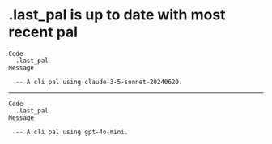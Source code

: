 # .last_pal is up to date with most recent pal

    Code
      .last_pal
    Message
      
      -- A cli pal using claude-3-5-sonnet-20240620. 

---

    Code
      .last_pal
    Message
      
      -- A cli pal using gpt-4o-mini. 

